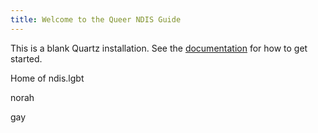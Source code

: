 ```yaml
---
title: Welcome to the Queer NDIS Guide
---
```


This is a blank Quartz installation.
See the [documentation](https://quartz.jzhao.xyz) for how to get started.


Home of ndis.lgbt

norah

gay